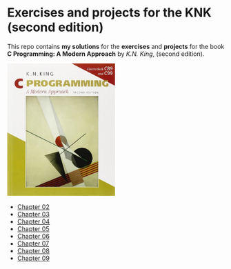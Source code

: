 # Exercises and projects for the KNK (second edition)
This repo contains **my solutions** for the **exercises** and **projects** for the book **C Programming: A Modern Approach** by *K.N. King*, (second edition).

<img alt= "Book cover" src="cover.jpg" width="250px">

* [Chapter 02](ch02)
* [Chapter 03](ch03)
* [Chapter 04](ch04)
* [Chapter 05](ch05)
* [Chapter 06](ch06)
* [Chapter 07](ch07)
* [Chapter 08](ch08)
* [Chapter 09](ch09)
